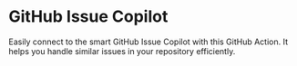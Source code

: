 # GitHub Issue Copilot
Easily connect to the smart GitHub Issue Copilot with this GitHub Action. It helps you handle similar issues in your repository efficiently.
